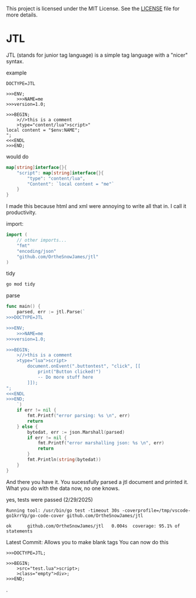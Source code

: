 This project is licensed under the MIT License. See the [LICENSE](./LICENSE) file for more details.

# JTL

JTL (stands for junior tag language) is a simple tag language with a "nicer" syntax.

example
```jtl
DOCTYPE=JTL

>>>ENV;
    >>>NAME=me
>>>version=1.0;

>>>BEGIN;
    >//>this is a comment
    >type="content/lua">script>"
local content = "$env:NAME";
";
<<<ENDL
>>>END;
```
would do
```go
map[string]interface{}{
    "script": map[string]interface{}{
        "type": "content/lua",
        "Content": `local content = "me"`
    }
}
```

I made this because html and xml were annoying to write all that in. I call it productivity.

import:

```go
import (
    // other imports...
    "fmt"
    "encoding/json"
    "github.com/OrtheSnowJames/jtl"
)
```

tidy
```sh
go mod tidy
```

parse
```go
func main() {
    parsed, err := jtl.Parse(`
>>>DOCTYPE=JTL

>>>ENV;
    >>>NAME=me
>>>version=1.0;

>>>BEGIN;
    >//>this is a comment
    >type="lua">script>
        document.onEvent(".buttontest", "click", [[
            print("Button clicked!")
            -- Do more stuff here
        ]]);
";
<<<ENDL
>>>END;
    `)
    if err != nil {
        fmt.Printf("error parsing: %s \n", err)
        return
    } else {
        bytedat, err := json.Marshall(parsed)
        if err != nil {
            fmt.Printf("error marshalling json: %s \n", err)
            return
        }
        fmt.Println(string(bytedat))
    }
}
```

And there you have it. You sucessfully parsed a jtl document and printed it. What you do with the data now, no one knows.

yes, tests were passed (2/29/2025)
```output
Running tool: /usr/bin/go test -timeout 30s -coverprofile=/tmp/vscode-go1krrVp/go-code-cover github.com/OrtheSnowJames/jtl

ok  	github.com/OrtheSnowJames/jtl	0.004s	coverage: 95.1% of statements
```

Latest Commit: Allows you to make blank tags
You can now do this
```
>>>DOCTYPE=JTL;

>>>BEGIN;
    >src="test.lua">script>;
    >class="empty">div>;
>>>END;
```
.